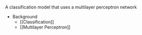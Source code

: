 A classification model that uses a multilayer perceptron network

- Background
	- [[Classification]]
	- [[Multilayer Perceptron]]